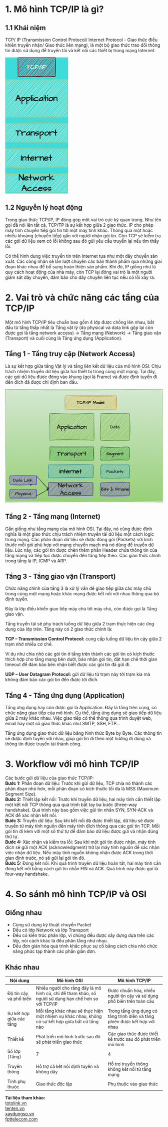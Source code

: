 # 1. Mô hình TCP/IP là gì?
## 1.1 Khái niệm
TCP/ IP (Transmission Control Protocol/ Internet Protocol - Giao thức điều khiển truyền nhận/ Giao thức liên mạng), là một bộ giao thức trao đổi thông tin được sử dụng để truyền tải và kết nối các thiết bị trong mạng Internet.

![Alt text](../Images/1.png)
## 1.2 Nguyễn lý hoạt động  
Trong giao thức TCP/IP, IP đóng góp một vai trò cực kỳ quan trọng. Như tên gọi đã nói lên tất cả, TCP/TP là sự kết hợp giữa 2 giao thức. IP cho phép máy tính chuyển tiếp gói tin tới một máy tính khác. Thông qua một hoặc nhiều khoảng (chuyển tiếp) gần với người nhận gói tin. Còn TCP sẽ kiểm tra các gói dữ liệu xem có lỗi không sau đó gửi yêu cầu truyền lại nếu tìm thấy lỗi.  

Có thể hình dung việc truyền tin trên Internet tựa như một dây chuyền sản xuất. Các công nhân sẽ lần lượt chuyền các bán thành phẩm qua những giai đoạn khác nhau để bổ sung hoàn thiện sản phẩm. Khi đó, IP giống như là quy cách hoạt động của nhà máy, còn TCP lại đóng vai trò là một người giám sát dây chuyền, đảm bảo cho dây chuyền liên tục nếu có lỗi xảy ra. 
# 2. Vai trò và chức năng các tầng của TCP/IP
Một mô hình TCP/IP tiêu chuẩn bao gồm 4 lớp được chồng lên nhau, bắt đầu từ tầng thấp nhất là Tầng vật lý (do physical và data link gộp lại còn được gọi là tầng network access) → Tầng mạng (Network) → Tầng giao vận (Transport) và cuối cùng là Tầng ứng dụng (Application).
## Tầng 1 - Tầng truy cập (Network Access)
Là sự kết hợp giữa tầng Vật lý và tầng liên kết dữ liệu của mô hình OSI. Chịu trách nhiệm truyền dữ liệu giữa hai thiết bị trong cùng một mạng. Tại đây, các gói dữ liệu được đóng vào khung (gọi là Frame) và được định tuyến đi đến đích đã được chỉ định ban đầu.  

![Alt text](../Images/2.png)
## Tầng 2 - Tầng mạng (Internet)
Gần giống như tầng mạng của mô hình OSI. Tại đây, nó cũng được định nghĩa là một giao thức chịu trách nhiệm truyền tải dữ liệu một cách logic trong mạng. Các phân đoạn dữ liệu sẽ được đóng gói (Packets) với kích thước mỗi gói phù hợp với mạng chuyển mạch mà nó dùng để truyền dữ liệu. Lúc này, các gói tin được chèn thêm phần Header chứa thông tin của tầng mạng và tiếp tục được chuyển đến tầng tiếp theo. Các giao thức chính trong tầng là IP, ICMP và ARP.
## Tầng 3 - Tầng giao vận (Transport)
Chức năng chính của tầng 3 là xử lý vấn đề giao tiếp giữa các máy chủ trong cùng một mạng hoặc khác mạng được kết nối với nhau thông qua bộ định tuyến.

Đây là lớp điều khiển giao tiếp máy chủ tới máy chủ, còn được gọi là Tầng giao vận.

Tầng  truyền tải sẽ phụ trách luồng dữ liệu giữa 2 trạm thực hiện các ứng dụng của lớp trên. Tầng này có 2 giao thức chính là:

**TCP – Transmission Control Protocol:** cung cấp luồng dữ liệu tin cậy giữa 2 trạm nhờ nhiều cơ chế.

Ví dụ như chia nhỏ các gói tin ở tầng trên thành các gói tin có kích thước thích hợp cho tầng mạng bên dưới, báo nhận gói tin, đặt hạn chế thời gian timeout để đảm bảo bên nhận biết được các gói tin đã gửi đi.

**UDP – User Datagram Protocol:** gửi dữ liệu từ trạm này tới trạm kia mà không đảm bảo các gói tin đến được tới đích.
## Tầng 4 - Tầng ứng dụng (Application)
Tầng ứng dụng hay còn được gọi là Application. Đây là tầng trên cùng, có chức năng giao tiếp của mô hình. Cụ thể, tầng ứng dụng sẽ giao tiếp dữ liệu giữa 2 máy khác nhau. Việc giao tiếp có thể thông qua trình duyệt web, email hay một số giao thức khác như SMTP, SSH, FTP…   

Tầng ứng dụng giao thức dữ liệu bằng hình thức Byte by Byte. Các thông tin sẽ được định tuyến với nhau, giúp gói tin đi theo một hướng đi đúng và thông tin được truyền tải thành công. 
# 3. Workflow với mô hình TCP/IP
Các bước gửi dữ liệu của giao thức TCP/IP:  
**Bước 1:** Phân đoạn dữ liệu: Trước khi gửi dữ liệu, TCP chia nó thành các phân đoạn nhỏ hơn, mỗi phân đoạn có kích thước tối đa là MSS (Maximum Segment Size).  
**Bước 2:** Thiết lập kết nối: Trước khi truyền dữ liệu, hai máy tính cần thiết lập một kết nối TCP thông qua quá trình bắt tay ba bước (three-way handshake). Quá trình này bao gồm việc gửi tin nhắn SYN, SYN-ACK và ACK để xác nhận kết nối.  
**Bước 3:** Truyền dữ liệu: Sau khi kết nối đã được thiết lập, dữ liệu sẽ được truyền từ máy tính nguồn đến máy tính đích thông qua các gói tin TCP. Mỗi gói tin đi kèm với một số thứ tự để đảm bảo dữ liệu được gửi và nhận đúng thứ tự.  
**Bước 4:** Xác nhận và kiểm tra lỗi: Sau khi một gói tin được nhận, máy tính đích sẽ gửi một ACK (acknowledgment) trở lại máy tính nguồn để xác nhận việc nhận dữ liệu. Nếu máy tính nguồn không nhận được ACK trong thời gian định trước, nó sẽ gửi lại gói tin đó.  
**Bước 5:** Đóng kết nối: Khi quá trình truyền dữ liệu hoàn tất, hai máy tính cần đóng kết nối bằng cách gửi tin nhắn FIN và ACK. Quá trình này được gọi là four-way handshake.
# 4. So sánh mô hình TCP/IP và OSI
## Giống nhau  
+ Cùng sử dụng kỹ thuật chuyển Packet  
+ Đều có lớp Network và lớp Transport  
+ Đều có kiến trúc phân lớp, vì chúng đều được xây dựng dựa trên các lớp, nói cách khác là đều phân tầng như nhau.  
+ Đều đơn giản hóa quá trình khắc phục sự cố bằng cách chia nhỏ chức năng phức tạp thành các phần giản đơn.  
  
## Khác nhau  
|**Nội dung**|**Mô hình OSI**|**Mô hình TCP/IP**|  
|------------|---------------|------------------|
|Độ tin cậy và phổ biến|Nhiều người cho rằng đây là mô hình cũ, chỉ để tham khảo, số người sử dụng hạn chế hơn so với TCP/IP|Được chuẩn hóa, nhiều người tin cậy và sử dụng phổ biến trên toàn cầu|  
|Sự kết hợp giữa các tầng|Mỗi tầng khác nhau sẽ thực hiện một nhiệm vụ khác nhau, không có sự kết hợp giữa bất cứ tầng nào|Trong tầng ứng dụng có tầng trình diễn và tầng phiên được kết hợp với nhau|
|Thiết kế|Phát triển mô hình trước sau đó sẽ phát triển giao thức|Các giao thức được thiết kế trước sau đó phát triển mô hình|
|Số lớp (Tầng)|7|4| 
|Truyền thông|Hỗ trợ cả kết nối định tuyến và không dây|Hỗ trợ truyền thông không kết nối từ tầng mạng| 
|Tính phụ thuộc|Giao thức độc lập|Phụ thuộc vào giao thức|  


  

**Tài liệu tham khảo:**  
[totolink.vn](https://www.totolink.vn/article/149-mo-hinh-tcp-ip-la-gi-chuc-nang-cua-cac-tang-trong-mo-hinh-tcp-ip.html)  
[tenten.vn](https://tenten.vn/tin-tuc/tcp-ip-la-gi/#31_Tang_1_8211_Tang_Vat_ly_Physical)  
[xaydungso.vn](https://xaydungso.vn/blog/tim-hieu-giao-thuc-tcpip-la-gi-va-cac-ung-dung-thuc-tien-vi-cb.html#0)  
[fpttelecom.com](https://fpttelecom.com/blog/mo-hinh-osi/)